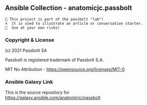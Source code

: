 ## Ansible Collection - anatomicjc.passbolt

```
👩 This project is part of the passbolt "lab"!
⚗️  It is used to illustrate an article or conversation starter.
🧪  Use at your own risks!
```

### Copyright & License

(c) 2021 Passbolt SA

Passbolt is registered trademark of Passbolt S.A.

MIT No Attribution - https://opensource.org/licenses/MIT-0

### Ansible Galaxy Link

This is the source repository for https://galaxy.ansible.com/anatomicjc/passbolt
